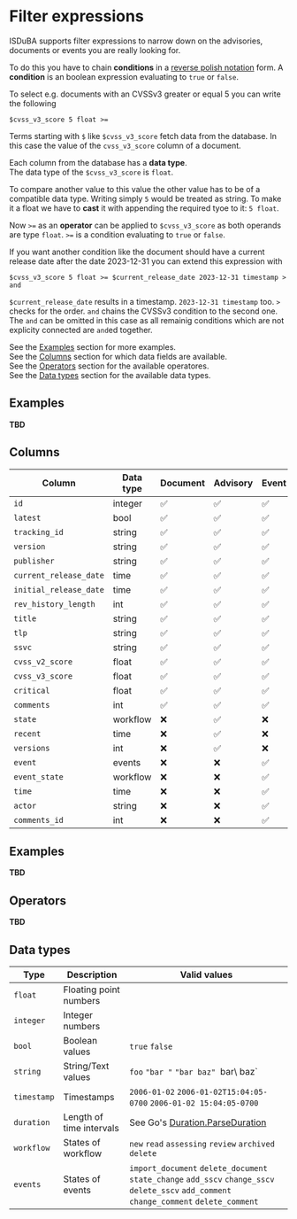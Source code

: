 # Filter expressions

ISDuBA supports filter expressions to narrow down on the advisories,
documents or events you are really looking for.

To do this you have to chain **conditions** in a [reverse polish notation](https://en.wikipedia.org/wiki/Reverse_Polish_notation) form. A **condition** is an boolean expression evaluating to `true` or `false`.

To select e.g. documents with an CVSSv3 greater or equal 5 you can write the following

```
$cvss_v3_score 5 float >=
```

Terms starting with `$` like `$cvss_v3_score` fetch data from the database. In this case the
value of the `cvss_v3_score` column of a document.

Each column from the database has a **data type**.  
The data type of the `$cvss_v3_score` is `float`.

To compare another value to this value the other value has to be of a compatible data type.
Writing simply `5` would be treated as string. To make it a float we have to **cast** it with
appending the required tyoe to it: `5 float`.  

Now `>=` as an **operator** can be applied to `$cvss_v3_score` as
both operands are type `float`. `>=` is a condition evaluating to `true` or `false`.

If you want another condition like the document should have a current release date after
the date 2023-12-31 you can extend this expression with

```
$cvss_v3_score 5 float >= $current_release_date 2023-12-31 timestamp > and
```

`$current_release_date` results in a timestamp. `2023-12-31 timestamp` too.
`>` checks for the order. `and` chains the CVSSv3 condition to the second one.
The `and` can be omitted in this case as all remainig conditions which are
not explicity connected are `and`ed together.


See the [Examples](#section_examples) section for more examples.  
See the [Columns](#section_columns) section for which data fields are available.  
See the [Operators](#section_operators) section for the available operatores.  
See the [Data types](#section_datatypes) section for the available data types.  

## <a name="section_examples"></a> Examples

**TBD**

## <a name="section_columns"></a> Columns

| Column                 | Data type | Document           | Advisory           | Event              | Description |
| ---------------------- | --------- | ------------------ | ------------------ | ------------------ | ----------- |
| `id`                   | integer   | :white_check_mark: | :white_check_mark: | :white_check_mark: | Database ID of a document |
| `latest`               | bool      | :white_check_mark: | :white_check_mark: | :white_check_mark: | Latest document of an advisory |
| `tracking_id`          | string    | :white_check_mark: | :white_check_mark: | :white_check_mark: | `/document/tracking/id` |
| `version`              | string    | :white_check_mark: | :white_check_mark: | :white_check_mark: | `/document/tracking/version` |
| `publisher`            | string    | :white_check_mark: | :white_check_mark: | :white_check_mark: | `/document/publisher/name` |
| `current_release_date` | time      | :white_check_mark: | :white_check_mark: | :white_check_mark: | `/document/tracking/current_release_date` |
| `initial_release_date` | time      | :white_check_mark: | :white_check_mark: | :white_check_mark: | `/document/tracking/initial_release_date` |
| `rev_history_length`   | int       | :white_check_mark: | :white_check_mark: | :white_check_mark: | Length of the revision history |
| `title`                | string    | :white_check_mark: | :white_check_mark: | :white_check_mark: | `/document/title` |
| `tlp`                  | string    | :white_check_mark: | :white_check_mark: | :white_check_mark: | `/document/distribution/tlp/label` |
| `ssvc`                 | string    | :white_check_mark: | :white_check_mark: | :white_check_mark: | SSVC score of this document |
| `cvss_v2_score`        | float     | :white_check_mark: | :white_check_mark: | :white_check_mark: | `max(/document/vulnerabilities[*]/scores[*]/cvss_v2/baseScore)` |
| `cvss_v3_score`        | float     | :white_check_mark: | :white_check_mark: | :white_check_mark: | `max(/document/vulnerabilities[*]/scores[*]/cvss_v3_scorecore)` |
| `critical`             | float     | :white_check_mark: | :white_check_mark: | :white_check_mark: | `coalesce(cvss_v3_score, cvss_v2_score)` |
| `comments`             | int       | :white_check_mark: | :white_check_mark: | :white_check_mark: | Number of comments of document/advisory |
| `state`                | workflow  | :x:                | :white_check_mark: | :x:                | State of advisory |
| `recent`               | time      | :x:                | :white_check_mark: | :x:                | Timestamp of recent event of advisory |
| `versions`             | int       | :x:                | :white_check_mark: | :x:                | Number of documents per advisory |
| `event`                | events    | :x:                | :x:                | :white_check_mark: | Type of event |
| `event_state`          | workflow  | :x:                | :x:                | :white_check_mark: | State of advisory associated with event |
| `time`                 | time      | :x:                | :x:                | :white_check_mark: | Timestamp of the event |
| `actor`                | string    | :x:                | :x:                | :white_check_mark: | User who triggered the event |
| `comments_id`          | int       | :x:                | :x:                | :white_check_mark: | If event was comment related, ID of the affected comment |

## <a name="section_examples"></a> Examples

**TBD**

## <a name="section_operators"></a> Operators

**TBD**

## <a name="section_datatypes"></a>Data types

| Type        | Description | Valid values |
| ----------- | ----------- | ------------ |
| `float`     | Floating point numbers |   |
| `integer`   | Integer numbers        |   |
| `bool`      | Boolean values | `true` `false` |
| `string`    | String/Text values | `foo` `"bar "` `"bar baz" `bar\ baz` |
| `timestamp` | Timestamps | `2006-01-02` `2006-01-02T15:04:05-0700` `2006-01-02 15:04:05-0700` |
| `duration`  | Length of time intervals | See Go's [Duration.ParseDuration](https://pkg.go.dev/time@go1.22.5#ParseDuration) |
| `workflow`  | States of workflow | `new` `read` `assessing` `review` `archived` `delete` |
| `events`    | States of events | `import_document` `delete_document` `state_change` `add_sscv` `change_sscv` `delete_sscv` `add_comment` `change_comment` `delete_comment` |
